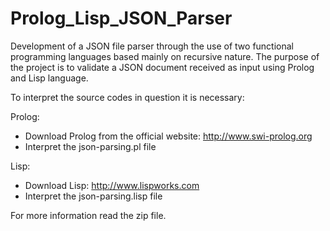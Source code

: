 # Prolog_Lisp_JSON_Parser
Development of a JSON file parser through the use of two functional programming languages based mainly on recursive nature.
The purpose of the project is to validate a JSON document received as input using Prolog and Lisp language.

To interpret the source codes in question it is necessary:

Prolog:
- Download Prolog from the official website: http://www.swi-prolog.org
- Interpret the json-parsing.pl file

Lisp:
- Download Lisp: http://www.lispworks.com
- Interpret the json-parsing.lisp file

For more information read the zip file.
